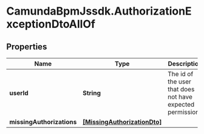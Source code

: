 # CamundaBpmJssdk.AuthorizationExceptionDtoAllOf

## Properties

Name | Type | Description | Notes
------------ | ------------- | ------------- | -------------
**userId** | **String** | The id of the user that does not have expected permissions | [optional] 
**missingAuthorizations** | [**[MissingAuthorizationDto]**](MissingAuthorizationDto.md) |  | [optional] 


